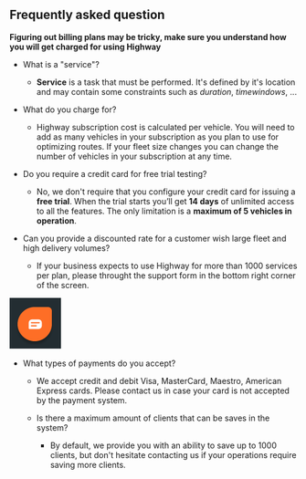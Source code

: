 ## Frequently asked question 

**Figuring out billing plans may be tricky, make sure you understand how you will get charged for using Highway**

- What is a "service"?
  - **Service** is a task that must be performed. It's defined by it's location and may contain some constraints such as _duration_, _timewindows_, ...

- What do you charge for? 
  - Highway subscription cost is calculated per vehicle. You will need to add as many vehicles in your subscription as you plan to use for optimizing routes. If your fleet size changes you can change the number of vehicles in your subscription at any time.

- Do you require a credit card for free trial testing?
  - No, we don't require that you configure your credit card for issuing a **free trial**. When the trial starts you’ll get **14 days** of unlimited access to all the features. The only limitation is a **maximum of 5 vehicles in operation**.

- Can you provide a discounted rate for a customer wish large fleet and high delivery volumes? 
  - If your business expects to use Highway for more than 1000 services per plan, please throught the support form in the bottom right corner of the screen. 

 ![Manage plan](../images/freshchat.png)

- What types of payments do you accept?
  - We accept credit and debit Visa, MasterCard, Maestro, American Express cards. Please contact us in case your card is not accepted by the payment system. 

  - Is there a maximum amount of clients that can be saves in the system? 
    - By default, we provide you with an ability to save up to 1000 clients, but don't hesitate contacting us if your operations require saving more clients. 
